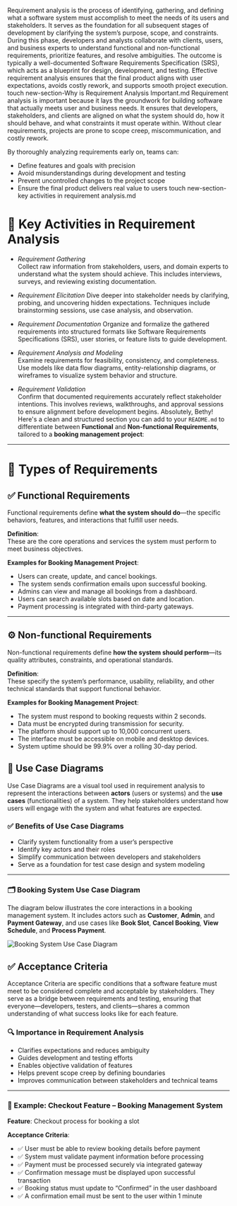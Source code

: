 Requirement analysis is the process of identifying, gathering, and defining what a software system must accomplish to meet the needs of its users and stakeholders. It serves as the foundation for all subsequent stages of development by clarifying the system’s purpose, scope, and constraints. During this phase, developers and analysts collaborate with clients, users, and business experts to understand functional and non-functional requirements, prioritize features, and resolve ambiguities. The outcome is typically a well-documented Software Requirements Specification (SRS), which acts as a blueprint for design, development, and testing. Effective requirement analysis ensures that the final product aligns with user expectations, avoids costly rework, and supports smooth project execution.
touch new-section-Why is Requirement Analysis Important.md
Requirement analysis is important because it lays the groundwork for building software that actually meets user and business needs. It ensures that developers, stakeholders, and clients are aligned on what the system should do, how it should behave, and what constraints it must operate within. Without clear requirements, projects are prone to scope creep, miscommunication, and costly rework.

By thoroughly analyzing requirements early on, teams can:
- Define features and goals with precision
- Avoid misunderstandings during development and testing
- Prevent uncontrolled changes to the project scope
- Ensure the final product delivers real value to users
touch new-section-key activities in requirement analysis.md
  



# 📌 Key Activities in Requirement Analysis

- *Requirement Gathering*  
  Collect raw information from stakeholders, users, and domain experts to understand what the system should achieve. This includes interviews, surveys, and reviewing existing documentation.

- *Requirement Elicitation* 
  Dive deeper into stakeholder needs by clarifying, probing, and uncovering hidden expectations. Techniques include brainstorming sessions, use case analysis, and observation.

- *Requirement Documentation*
  Organize and formalize the gathered requirements into structured formats like Software Requirements Specifications (SRS), user stories, or feature lists to guide development.

- *Requirement Analysis and Modeling*  
  Examine requirements for feasibility, consistency, and completeness. Use models like data flow diagrams, entity-relationship diagrams, or wireframes to visualize system behavior and structure.

- *Requirement Validation*  
  Confirm that documented requirements accurately reflect stakeholder intentions. This involves reviews, walkthroughs, and approval sessions to ensure alignment before development begins.
Absolutely, Bethy! Here's a clean and structured section you can add to your `README.md` to differentiate between **Functional** and **Non-functional Requirements**, tailored to a **booking management project**:

---

# 🧩 Types of Requirements

## ✅ Functional Requirements
Functional requirements define **what the system should do**—the specific behaviors, features, and interactions that fulfill user needs.

**Definition**:  
These are the core operations and services the system must perform to meet business objectives.

**Examples for Booking Management Project**:
- Users can create, update, and cancel bookings.
- The system sends confirmation emails upon successful booking.
- Admins can view and manage all bookings from a dashboard.
- Users can search available slots based on date and location.
- Payment processing is integrated with third-party gateways.

---

## ⚙️ Non-functional Requirements
Non-functional requirements define **how the system should perform**—its quality attributes, constraints, and operational standards.

**Definition**:  
These specify the system’s performance, usability, reliability, and other technical standards that support functional behavior.

**Examples for Booking Management Project**:
- The system must respond to booking requests within 2 seconds.
- Data must be encrypted during transmission for security.
- The platform should support up to 10,000 concurrent users.
- The interface must be accessible on mobile and desktop devices.
- System uptime should be 99.9% over a rolling 30-day period.


## 🎯 Use Case Diagrams

Use Case Diagrams are a visual tool used in requirement analysis to represent the interactions between **actors** (users or systems) and the **use cases** (functionalities) of a system. They help stakeholders understand how users will engage with the system and what features are expected.

### ✅ Benefits of Use Case Diagrams
- Clarify system functionality from a user’s perspective  
- Identify key actors and their roles  
- Simplify communication between developers and stakeholders  
- Serve as a foundation for test case design and system modeling  

---

### 🗂️ Booking System Use Case Diagram

The diagram below illustrates the core interactions in a booking management system. It includes actors such as **Customer**, **Admin**, and **Payment Gateway**, and use cases like **Book Slot**, **Cancel Booking**, **View Schedule**, and **Process Payment**.

![Booking System Use Case Diagram](alx-booking-uc.png)


## ✅ Acceptance Criteria

Acceptance Criteria are specific conditions that a software feature must meet to be considered complete and acceptable by stakeholders. They serve as a bridge between requirements and testing, ensuring that everyone—developers, testers, and clients—shares a common understanding of what success looks like for each feature.

### 🔍 Importance in Requirement Analysis
- Clarifies expectations and reduces ambiguity  
- Guides development and testing efforts  
- Enables objective validation of features  
- Helps prevent scope creep by defining boundaries  
- Improves communication between stakeholders and technical teams  

---

### 🛒 Example: Checkout Feature – Booking Management System

**Feature**: Checkout process for booking a slot

**Acceptance Criteria**:
- ✅ User must be able to review booking details before payment  
- ✅ System must validate payment information before processing  
- ✅ Payment must be processed securely via integrated gateway  
- ✅ Confirmation message must be displayed upon successful transaction  
- ✅ Booking status must update to “Confirmed” in the user dashboard  
- ✅ A confirmation email must be sent to the user within 1 minute  







